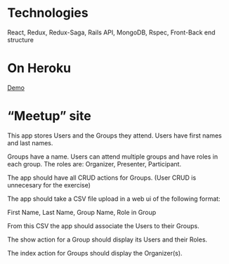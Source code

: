 # Technologies
React, Redux, Redux-Saga, Rails API, MongoDB, Rspec, Front-Back end structure
# On Heroku
[Demo](https://pacific-scrubland-92196.herokuapp.com/)
# “Meetup” site
This app stores Users and the Groups they attend. Users have first names and last names.

Groups have a name. Users can attend multiple groups and have roles in each group. The roles
are: Organizer, Presenter, Participant.

The app should have all CRUD actions for Groups. (User CRUD is unnecesary for the exercise)

The app should take a CSV file upload in a web ui of the following format:

First Name, Last Name, Group Name, Role in Group

From this CSV the app should associate the Users to their Groups.

The show action for a Group should display its Users and their Roles.

The index action for Groups should display the Organizer(s).